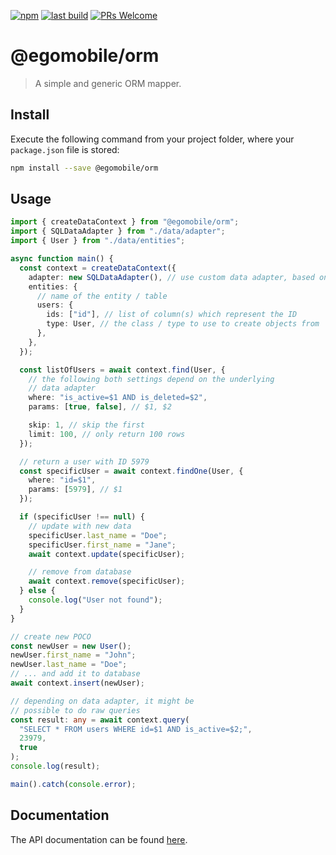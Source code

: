 [![npm](https://img.shields.io/npm/v/@egomobile/orm.svg)](https://www.npmjs.com/package/@egomobile/orm)
[![last build](https://img.shields.io/github/workflow/status/egomobile/node-orm/Publish)](https://github.com/egomobile/node-orm/actions?query=workflow%3APublish)
[![PRs Welcome](https://img.shields.io/badge/PRs-welcome-brightgreen.svg?style=flat-square)](https://github.com/egomobile/node-orm/pulls)

# @egomobile/orm

> A simple and generic ORM mapper.

## Install

Execute the following command from your project folder, where your `package.json` file is stored:

```bash
npm install --save @egomobile/orm
```

## Usage

```typescript
import { createDataContext } from "@egomobile/orm";
import { SQLDataAdapter } from "./data/adapter";
import { User } from "./data/entities";

async function main() {
  const context = createDataContext({
    adapter: new SQLDataAdapter(), // use custom data adapter, based on a SQL engine
    entities: {
      // name of the entity / table
      users: {
        ids: ["id"], // list of column(s) which represent the ID
        type: User, // the class / type to use to create objects from
      },
    },
  });

  const listOfUsers = await context.find(User, {
    // the following both settings depend on the underlying
    // data adapter
    where: "is_active=$1 AND is_deleted=$2",
    params: [true, false], // $1, $2

    skip: 1, // skip the first
    limit: 100, // only return 100 rows
  });

  // return a user with ID 5979
  const specificUser = await context.findOne(User, {
    where: "id=$1",
    params: [5979], // $1
  });

  if (specificUser !== null) {
    // update with new data
    specificUser.last_name = "Doe";
    specificUser.first_name = "Jane";
    await context.update(specificUser);

    // remove from database
    await context.remove(specificUser);
  } else {
    console.log("User not found");
  }
}

// create new POCO
const newUser = new User();
newUser.first_name = "John";
newUser.last_name = "Doe";
// ... and add it to database
await context.insert(newUser);

// depending on data adapter, it might be
// possible to do raw queries
const result: any = await context.query(
  "SELECT * FROM users WHERE id=$1 AND is_active=$2;",
  23979,
  true
);
console.log(result);

main().catch(console.error);
```

## Documentation

The API documentation can be found [here](https://egomobile.github.io/node-orm/).
